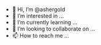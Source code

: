 - 👋 Hi, I’m @ashergold
- 👀 I’m interested in ...
- 🌱 I’m currently learning ...
- 💞️ I’m looking to collaborate on ...
- 📫 How to reach me ...

<!---
ashergold/ashergold is a ✨ special ✨ repository because its `README.md` (this file) appears on your GitHub profile.
You can click the Preview link to take a look at your changes.
--->
